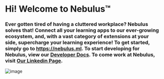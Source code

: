 # Hi! Welcome to Nebulus™
### Ever gotten tired of having a cluttered workplace? Nebulus solves that! Connect all your learning apps to our ever-growing ecosystem, and, with a vast category of extensions at your side, supercharge your learning experience! To get started, simply go to <a href="https://nebulus.ml">https://nebulus.ml</a>. To start developing for Nebulus, view our <a href="https://developer.nebulus.ml">Developer Docs</a>. To come work at Nebulus, visit <a href="https://www.linkedin.com/company/nebuluslearning/">Our Linkedin Page</a>.

![image](https://user-images.githubusercontent.com/80929436/187038612-6b3ade77-a288-4407-a858-62b2a58923c8.png)
